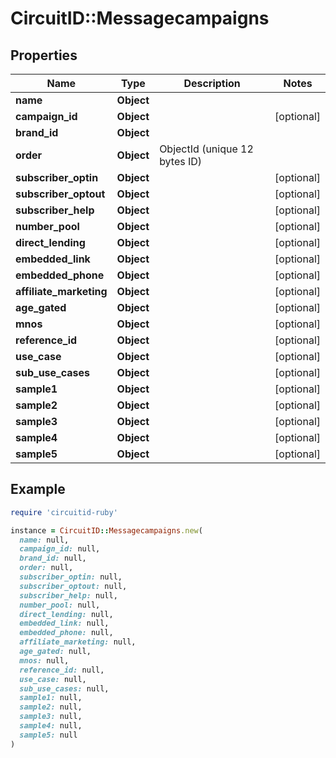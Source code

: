 # CircuitID::Messagecampaigns

## Properties

| Name | Type | Description | Notes |
| ---- | ---- | ----------- | ----- |
| **name** | **Object** |  |  |
| **campaign_id** | **Object** |  | [optional] |
| **brand_id** | **Object** |  |  |
| **order** | **Object** | ObjectId (unique 12 bytes ID) |  |
| **subscriber_optin** | **Object** |  | [optional] |
| **subscriber_optout** | **Object** |  | [optional] |
| **subscriber_help** | **Object** |  | [optional] |
| **number_pool** | **Object** |  | [optional] |
| **direct_lending** | **Object** |  | [optional] |
| **embedded_link** | **Object** |  | [optional] |
| **embedded_phone** | **Object** |  | [optional] |
| **affiliate_marketing** | **Object** |  | [optional] |
| **age_gated** | **Object** |  | [optional] |
| **mnos** | **Object** |  | [optional] |
| **reference_id** | **Object** |  | [optional] |
| **use_case** | **Object** |  | [optional] |
| **sub_use_cases** | **Object** |  | [optional] |
| **sample1** | **Object** |  | [optional] |
| **sample2** | **Object** |  | [optional] |
| **sample3** | **Object** |  | [optional] |
| **sample4** | **Object** |  | [optional] |
| **sample5** | **Object** |  | [optional] |

## Example

```ruby
require 'circuitid-ruby'

instance = CircuitID::Messagecampaigns.new(
  name: null,
  campaign_id: null,
  brand_id: null,
  order: null,
  subscriber_optin: null,
  subscriber_optout: null,
  subscriber_help: null,
  number_pool: null,
  direct_lending: null,
  embedded_link: null,
  embedded_phone: null,
  affiliate_marketing: null,
  age_gated: null,
  mnos: null,
  reference_id: null,
  use_case: null,
  sub_use_cases: null,
  sample1: null,
  sample2: null,
  sample3: null,
  sample4: null,
  sample5: null
)
```


